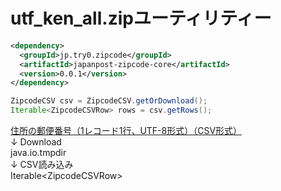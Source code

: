 # utf_ken_all.zipユーティリティー

```xml
<dependency>
  <groupId>jp.try0.zipcode</groupId>
  <artifactId>japanpost-zipcode-core</artifactId>
  <version>0.0.1</version>
</dependency>
```

```java
ZipcodeCSV csv = ZipcodeCSV.getOrDownload();
Iterable<ZipcodeCSVRow> rows = csv.getRows();
```

[住所の郵便番号（1レコード1行、UTF-8形式）（CSV形式）](https://www.post.japanpost.jp/zipcode/download.html)  
 ↓ Download  
java.io.tmpdir  
 ↓ CSV読み込み  
Iterable\<ZipcodeCSVRow\>  
